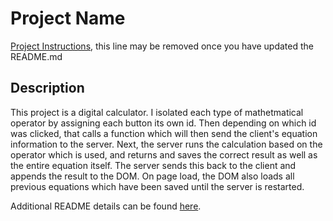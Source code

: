 # Project Name

[Project Instructions](./INSTRUCTIONS.md), this line may be removed once you have updated the README.md

## Description

This project is a digital calculator. I isolated each type of mathetmatical operator by assigning each button its own id. Then depending on which id was clicked, that calls a function which will then send the client's equation information to the server. Next, the server runs the calculation based on the operator which is used, and returns and saves the correct result as well as the entire equation itself. The server sends this back to the client and appends the result to the DOM. On page load, the DOM also loads all previous equations which have been saved until the server is restarted. 

Additional README details can be found [here](https://github.com/PrimeAcademy/readme-template/blob/master/README.md).
